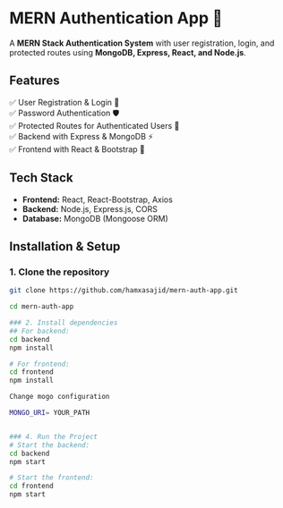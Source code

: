 # MERN Authentication App 🚀

A **MERN Stack Authentication System** with user registration, login, and protected routes using **MongoDB, Express, React, and Node.js**.

## Features

✅ User Registration & Login 🔐  
✅ Password Authentication 🛡️  
✅ Protected Routes for Authenticated Users 🔑  
✅ Backend with Express & MongoDB ⚡  
✅ Frontend with React & Bootstrap 🎨

## Tech Stack

- **Frontend:** React, React-Bootstrap, Axios  
- **Backend:** Node.js, Express.js, CORS  
- **Database:** MongoDB (Mongoose ORM) 

## Installation & Setup

### 1. Clone the repository

```bash
git clone https://github.com/hamxasajid/mern-auth-app.git

cd mern-auth-app

### 2. Install dependencies
## For backend:
cd backend
npm install

# For frontend:
cd frontend
npm install

Change mogo configuration

MONGO_URI= YOUR_PATH


### 4. Run the Project
# Start the backend:
cd backend
npm start

# Start the frontend:
cd frontend
npm start


```
